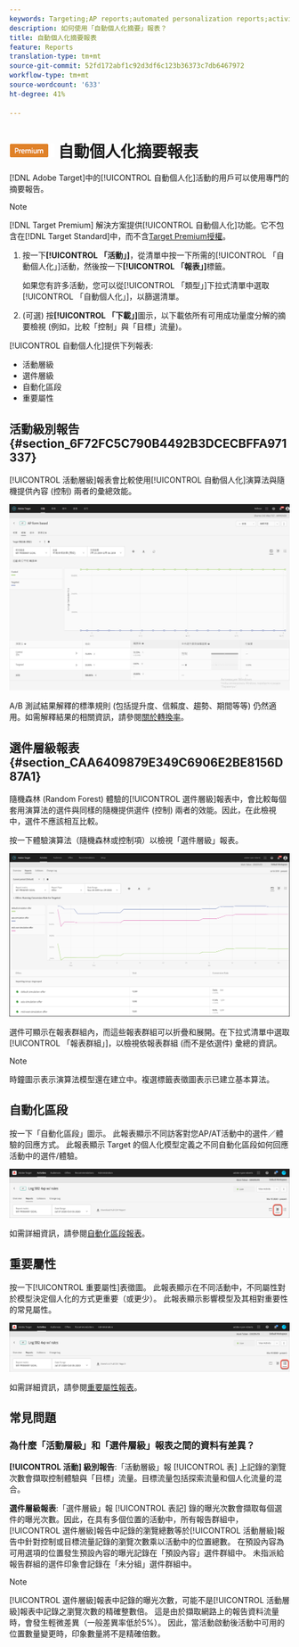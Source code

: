 ```yaml
---
keywords: Targeting;AP reports;automated personalization reports;activity level report;offer level report;offer detail report
description: 如何使用「自動個人化摘要」報表？
title: 自動個人化摘要報表
feature: Reports
translation-type: tm+mt
source-git-commit: 52fd172abf1c92d3df6c123b36373c7db6467972
workflow-type: tm+mt
source-wordcount: '633'
ht-degree: 41%

---
```



# ![PREMIUM](/help/assets/premium.png) 自動個人化摘要報表

[!DNL Adobe Target]中的[!UICONTROL 自動個人化]活動的用戶可以使用專門的摘要報告。

>[!NOTE]
>
>[!DNL Target Premium] 解決方案提供[!UICONTROL 自動個人化]功能。它不包含在[!DNL Target Standard]中，而不含[Target Premium授權](/help/c-intro/intro.md#premium)。

1. 按一下&#x200B;**[!UICONTROL 「活動」]**，從清單中按一下所需的[!UICONTROL 「自動個人化」]活動，然後按一下&#x200B;**[!UICONTROL 「報表」]**&#x200B;標籤。

   如果您有許多活動，您可以從[!UICONTROL 「類型」]下拉式清單中選取[!UICONTROL 「自動個人化」]，以篩選清單。

1. (可選) 按&#x200B;**[!UICONTROL 「下載」]**&#x200B;圖示，以下載依所有可用成功量度分解的摘要檢視 (例如，比較「控制」與「目標」流量)。

[!UICONTROL 自動個人化]提供下列報表:

* 活動層級
* 選件層級
* 自動化區段
* 重要屬性

## 活動級別報告{#section_6F72FC5C790B4492B3DCECBFFA971337}

[!UICONTROL 活動層級]報表會比較使用[!UICONTROL 自動個人化]演算法與隨機提供內容 (控制) 兩者的彙總效能。

![活動層級報表](/help/c-reports/assets/box_plot_ap.png)

A/B 測試結果解釋的標準規則 (包括提升度、信賴度、趨勢、期間等等) 仍然適用。如需解釋結果的相關資訊，請參閱[關於轉換率](/help/c-reports/conversion-rate.md#concept_2D9FEDE8F94A485DAC86D611BFBDC844)。

## 選件層級報表{#section_CAA6409879E349C6906E2BE8156D87A1}

隨機森林 (Random Forest) 體驗的[!UICONTROL 選件層級]報表中，會比較每個套用演算法的選件與同樣的隨機提供選件 (控制) 兩者的效能。因此，在此檢視中，選件不應該相互比較。

按一下體驗演算法（隨機森林或控制項）以檢視「選件層級」報表。

![](assets/ap_OfferLevelRpt.png)

選件可顯示在報表群組內，而這些報表群組可以折疊和展開。在下拉式清單中選取[!UICONTROL 「報表群組」]，以檢視依報表群組 (而不是依選件) 彙總的資訊。

>[!NOTE]
>
>時鐘圖示表示演算法模型還在建立中。複選標籤表徵圖表示已建立基本算法。

## 自動化區段

按一下「自動化區段」圖示。 此報表顯示不同訪客對您AP/AT活動中的選件／體驗的回應方式。 此報表顯示 Target 的個人化模型定義之不同自動化區段如何回應活動中的選件/體驗。

![自動化區段圖示](/help/c-reports/assets/icon-automated-sements-ap.png)

如需詳細資訊，請參閱[自動化區段報表](/help/c-reports/c-personalization-insights-reports/automated-segments-report.md)。

## 重要屬性

按一下[!UICONTROL 重要屬性]表徵圖。 此報表顯示在不同活動中，不同屬性對於模型決定個人化的方式更重要（或更少）。 此報表顯示影響模型及其相對重要性的常見屬性。

![重要屬性圖示](/help/c-reports/assets/icon-important-attributes-ap.png)

如需詳細資訊，請參閱[重要屬性報表](/help/c-reports/c-personalization-insights-reports/important-attributes-report.md)。

## 常見問題

### 為什麼「活動層級」和「選件層級」報表之間的資料有差異？

**[!UICONTROL 活動] 級別報告**:「活動層級」報 [!UICONTROL 表] 上記錄的瀏覽次數會擷取控制體驗與「目標」流量。目標流量包括探索流量和個人化流量的混合。

**選件層級報表**:「選件層級」報 [!UICONTROL 表記] 錄的曝光次數會擷取每個選件的曝光次數。因此，在具有多個位置的活動中，所有報告群組中，[!UICONTROL 選件層級]報告中記錄的瀏覽總數等於[!UICONTROL 活動層級]報告中針對控制或目標流量記錄的瀏覽次數乘以活動中的位置總數。 在預設內容為可用選項的位置發生預設內容的曝光記錄在「預設內容」選件群組中。 未指派給報告群組的選件印象會記錄在「未分組」選件群組中。

>[!NOTE]
>
>[!UICONTROL 選件層級]報表中記錄的曝光次數，可能不是[!UICONTROL 活動層級]報表中記錄之瀏覽次數的精確整數倍。 這是由於擷取網路上的報告資料流量時，會發生輕微差異（一般差異率低於5%）。 因此，當活動啟動後活動中可用的位置數量變更時，印象數量將不是精確倍數。
